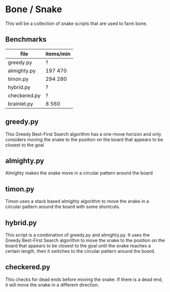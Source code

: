 # Bone / Snake
This will be a collection of snake scripts that are used to farm bone.

## Benchmarks
| file         | items/min |
| -----------  | --------- |
| greedy.py    | ?         |
| almighty.py  |   197 470 |
| timon.py     |   294 280 |
| hybrid.py    | ?         |
| checkered.py | ?         |
| brainlet.py  |     8 560 |


## greedy.py
This Greedy Best-First Search algorithm has a one-move horizon and only considers moving the snake to the position on the board that appears to be closest to the goal

## almighty.py
Almighty makes the snake move in a circular pattern around the board

## timon.py
Timon uses a stack based almighty algorithm to move the snake in a circular pattern around the board with some shortcuts.

## hybrid.py
This script is a combination of greedy.py and almighty.py. It uses the Greedy Best-First Search algorithm to move the snake to the position on the board that appears to be closest to the goal until the snake reaches a certain length, then it switches to the circular pattern around the board.

## checkered.py
This checks for dead ends before moving the snake. If there is a dead end, it will move the snake in a different direction.
